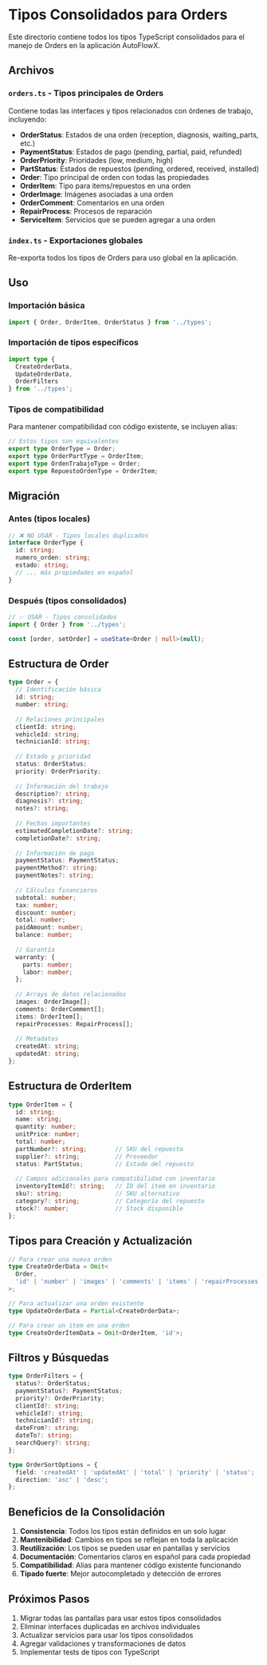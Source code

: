 # Tipos Consolidados para Orders

Este directorio contiene todos los tipos TypeScript consolidados para el manejo de Orders en la aplicación AutoFlowX.

## Archivos

### `orders.ts` - Tipos principales de Orders
Contiene todas las interfaces y tipos relacionados con órdenes de trabajo, incluyendo:

- **OrderStatus**: Estados de una orden (reception, diagnosis, waiting_parts, etc.)
- **PaymentStatus**: Estados de pago (pending, partial, paid, refunded)
- **OrderPriority**: Prioridades (low, medium, high)
- **PartStatus**: Estados de repuestos (pending, ordered, received, installed)
- **Order**: Tipo principal de orden con todas las propiedades
- **OrderItem**: Tipo para items/repuestos en una orden
- **OrderImage**: Imágenes asociadas a una orden
- **OrderComment**: Comentarios en una orden
- **RepairProcess**: Procesos de reparación
- **ServiceItem**: Servicios que se pueden agregar a una orden

### `index.ts` - Exportaciones globales
Re-exporta todos los tipos de Orders para uso global en la aplicación.

## Uso

### Importación básica
```typescript
import { Order, OrderItem, OrderStatus } from '../types';
```

### Importación de tipos específicos
```typescript
import type { 
  CreateOrderData, 
  UpdateOrderData, 
  OrderFilters 
} from '../types';
```

### Tipos de compatibilidad
Para mantener compatibilidad con código existente, se incluyen alias:

```typescript
// Estos tipos son equivalentes
export type OrderType = Order;
export type OrderPartType = OrderItem;
export type OrdenTrabajoType = Order;
export type RepuestoOrdenType = OrderItem;
```

## Migración

### Antes (tipos locales)
```typescript
// ❌ NO USAR - Tipos locales duplicados
interface OrderType {
  id: string;
  numero_orden: string;
  estado: string;
  // ... más propiedades en español
}
```

### Después (tipos consolidados)
```typescript
// ✅ USAR - Tipos consolidados
import { Order } from '../types';

const [order, setOrder] = useState<Order | null>(null);
```

## Estructura de Order

```typescript
type Order = {
  // Identificación básica
  id: string;
  number: string;
  
  // Relaciones principales
  clientId: string;
  vehicleId: string;
  technicianId: string;
  
  // Estado y prioridad
  status: OrderStatus;
  priority: OrderPriority;
  
  // Información del trabajo
  description?: string;
  diagnosis?: string;
  notes?: string;
  
  // Fechas importantes
  estimatedCompletionDate?: string;
  completionDate?: string;
  
  // Información de pago
  paymentStatus: PaymentStatus;
  paymentMethod?: string;
  paymentNotes?: string;
  
  // Cálculos financieros
  subtotal: number;
  tax: number;
  discount: number;
  total: number;
  paidAmount: number;
  balance: number;
  
  // Garantía
  warranty: {
    parts: number;
    labor: number;
  };
  
  // Arrays de datos relacionados
  images: OrderImage[];
  comments: OrderComment[];
  items: OrderItem[];
  repairProcesses: RepairProcess[];
  
  // Metadatos
  createdAt: string;
  updatedAt: string;
};
```

## Estructura de OrderItem

```typescript
type OrderItem = {
  id: string;
  name: string;
  quantity: number;
  unitPrice: number;
  total: number;
  partNumber?: string;        // SKU del repuesto
  supplier?: string;          // Proveedor
  status: PartStatus;         // Estado del repuesto
  
  // Campos adicionales para compatibilidad con inventario
  inventoryItemId?: string;   // ID del item en inventario
  sku?: string;               // SKU alternativo
  category?: string;          // Categoría del repuesto
  stock?: number;             // Stock disponible
};
```

## Tipos para Creación y Actualización

```typescript
// Para crear una nueva orden
type CreateOrderData = Omit<
  Order, 
  'id' | 'number' | 'images' | 'comments' | 'items' | 'repairProcesses' | 'createdAt' | 'updatedAt'
>;

// Para actualizar una orden existente
type UpdateOrderData = Partial<CreateOrderData>;

// Para crear un item en una orden
type CreateOrderItemData = Omit<OrderItem, 'id'>;
```

## Filtros y Búsquedas

```typescript
type OrderFilters = {
  status?: OrderStatus;
  paymentStatus?: PaymentStatus;
  priority?: OrderPriority;
  clientId?: string;
  vehicleId?: string;
  technicianId?: string;
  dateFrom?: string;
  dateTo?: string;
  searchQuery?: string;
};

type OrderSortOptions = {
  field: 'createdAt' | 'updatedAt' | 'total' | 'priority' | 'status';
  direction: 'asc' | 'desc';
};
```

## Beneficios de la Consolidación

1. **Consistencia**: Todos los tipos están definidos en un solo lugar
2. **Mantenibilidad**: Cambios en tipos se reflejan en toda la aplicación
3. **Reutilización**: Los tipos se pueden usar en pantallas y servicios
4. **Documentación**: Comentarios claros en español para cada propiedad
5. **Compatibilidad**: Alias para mantener código existente funcionando
6. **Tipado fuerte**: Mejor autocompletado y detección de errores

## Próximos Pasos

1. Migrar todas las pantallas para usar estos tipos consolidados
2. Eliminar interfaces duplicadas en archivos individuales
3. Actualizar servicios para usar los tipos consolidados
4. Agregar validaciones y transformaciones de datos
5. Implementar tests de tipos con TypeScript
